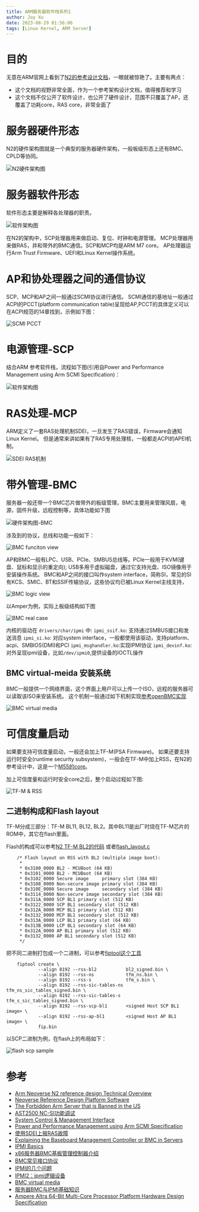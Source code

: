 ```yaml
---
title: ARM服务器软件栈系列1
author: Joy Xu
date: 2023-08-29 01:56:06
tags: [Linux Kernel, ARM Server]
---
```


# 目的

无意在ARM官网上看到了[N2的参考设计文档](https://developer.arm.com/documentation/102337/0000/Software-stack/About-the-software?lang=en)，一眼就被惊艳了。主要有两点：

* 这个文档的视野非常全面，作为一个参考架构设计文档，值得推荐和学习
* 这个文档不仅公开了软件设计，也公开了硬件设计，范围不只覆盖了AP，还覆盖了功耗core，RAS core，非常全面了

# 服务器硬件形态

N2的硬件架构图就是一个典型的服务器硬件架构，一般板级形态上还有BMC、CPLD等协同。

![N2硬件架构图](/images/arm_server_hardware_topo.png)

# 服务器软件形态

软件形态主要是解释各处理器的职责。

![软件架构图](/images/arm_server_software_stack.png)

在N2的架构中，SCP处理器用来做启动、复位、时钟和电源管理。
MCP处理器用来做RAS，并和带外的BMC通信。SCP和MCP均是ARM M7 core。
AP处理器运行Arm Trust Firmware、UEFI和Linux Kernel操作系统。


# AP和协处理器之间的通信协议

SCP、MCP和AP之间一般通过SCMI协议进行通信。
SCMI通信的基地址一般通过ACPI的PCCT(platform communication table)呈现给AP,PCCT的具体定义可以在ACPI规范的14章找到，示例如下图：

![SCMI PCCT](/images/arm_server_scmi.png)

# 电源管理-SCP

结合ARM 参考软件栈，流程如下图(引用自Power and Performance Management using Arm SCMI Specification)：

![软件架构图](/images/arm_server_scmi_software_stack.png)

# RAS处理-MCP

ARM定义了一套RAS处理机制SDEI，一旦发生了RAS错误，Firmware会通知Linux Kernel。
但是通常来讲如果有了RAS专用处理核，一般都走ACPI的APEI机制。

![SDEI RAS机制](/images/arm_server_ras_sdei.png)

# 带外管理-BMC

服务器一般还带一个BMC芯片做带外的板级管理，BMC主要用来管理风扇，电源，固件升级，远程控制等，具体功能如下图

![硬件架构图-BMC](/images/arm_server_bmc.jpg)

涉及到的协议，总线和功能一般如下：

![BMC funciton view](/images/arm_server_bmc3.png)

AP和BMC一般有LPC、USB、PCIe、SMBUS总线等。PCIe一般用于KVM(键盘、鼠标和显示的重定向);
USB多用于虚拟磁盘，通过它支持光盘、ISO镜像用于安装操作系统。
BMC和AP之间的接口叫作system interface，简称SI，常见的SI有KCS、SMIC、BT和SSIF传输协议，这些协议均已被Linux Kernel主线支持，

![BMC logic view](/images/arm_server_bmc2.jpg)

以Amper为例，实际上板级结构如下图

![BMC real case](/images/arm_server_hardware_topo2.png)

内核的驱动在 `drivers/char/ipmi` 中:
`ipmi_ssif.ko`: 支持通过SMBUS接口和发送消息
`ipmi_si.ko`: 对应system interface，一般都使用该驱动，支持platform、acpi、SMBIOS(DMI)和PCI
`ipmi_msghandler.ko`:实现IPMI协议
`ipmi_devinf.ko`: 对外呈现ipmi设备，比如`/dev/ipmi0`,提供设备的IOCTL操作

## BMC virtual-meida 安装系统

BMC一般提供一个网络界面，这个界面上用户可以上传一个ISO，远程的服务器可以读取该ISO来安装系统。
这个机制一般通过如下机制实现[参考openBMC实现](https://github.com/openbmc/docs/blob/master/designs/virtual-media.md)

![BMC virtual media](/images/arm_server_bmc_virtual_media.png)

# 可信度量启动

如果要支持可信度量启动，一般还会加上TF-M(PSA Firmware)。
如果还要支持运行时安全(runtime security subsystem)，一般会在TF-M中加上RSS，在N2的参考设计中，这是一个[M55的core](https://neoverse-reference-design.docs.arm.com/en/latest/platforms/rdfremont/docs/rss.html)。

加上可信度量和运行时安全core之后，整个启动过程如下图:

![TF-M & RSS](/images/arm_server_tfm_rss.png)

## 二进制构成和Flash layout

TF-M分成三部分：TF-M BL11, BL12, BL2。其中BL11是出厂时烧在TF-M芯片的ROM中，其它在flash里面。

Flash的构成可以参考[N2 TF-M BL2的代码](https://gitlab.arm.com/infra-solutions/reference-design/platsw/trusted-firmware-m/-/blob/refinfra-fremont/platform/ext/target/arm/rss/rdfremont/bl2/flash_map_bl2.c)
或者[flash_layout.c](https://gitlab.arm.com/infra-solutions/reference-design/platsw/trusted-firmware-m/-/blob/refinfra-fremont/platform/ext/target/arm/rss/rdfremont/flash_layout.h#L24)

		/* Flash layout on RSS with BL2 (multiple image boot):
		 *
		 * 0x3100_0000 BL2 - MCUBoot (64 KB)
		 * 0x3101_0000 BL2 - MCUBoot (64 KB)
		 * 0x3102_0000 Secure image     primary slot (384 KB)
		 * 0x3108_0000 Non-secure image primary slot (384 KB)
		 * 0x310E_0000 Secure image     secondary slot (384 KB)
		 * 0x3114_0000 Non-secure image secondary slot (384 KB)
		 * 0x311A_0000 SCP BL1 primary slot (512 KB)
		 * 0x3122_0000 SCP BL1 secondary slot (512 KB)
		 * 0x312A_0000 MCP BL1 primary slot (512 KB)
		 * 0x3132_0000 MCP BL1 secondary slot (512 KB)
		 * 0x313A_0000 LCP BL1 primary slot (64 KB)
		 * 0x313B_0000 LCP BL1 secondary slot (64 KB)
		 * 0x312A_0000 AP BL1 primary slot (512 KB)
		 * 0x3132_0000 AP BL1 secondary slot (512 KB)
		 */


把不同二进制打包成一个二进制，可以参考[fiptool这个工具](https://gitlab.arm.com/infra-solutions/reference-design/platsw/trusted-firmware-m/-/blob/refinfra-fremont/docs/platform/arm/rss/readme.rst)

		fiptool create \
				--align 8192 --rss-bl2           bl2_signed.bin \
				--align 8192 --rss-ns            tfm_ns.bin \
				--align 8192 --rss-s             tfm_s.bin \
				--align 8192 --rss-sic-tables-ns tfm_ns_sic_tables_signed.bin \
				--align 8192 --rss-sic-tables-s  tfm_s_sic_tables_signed.bin \
				--align 8192 --rss-scp-bl1       <signed Host SCP BL1 image> \
				--align 8192 --rss-ap-bl1        <signed Host AP BL1 image> \
				fip.bin


以SCP二进制为例，在flash上的布局如下：

![flash scp sample](/images/arm_server_flash_scp.png)

# 参考

* [Arm Neoverse N2 reference design Technical Overview](https://developer.arm.com/documentation/102337/0000/Software-stack/About-the-software?lang=en)
* [Neoverse Reference Design Platform Software](https://neoverse-reference-design.docs.arm.com/en/latest/readme.html)
* [The Forbidden Arm Server that is Banned in the US](https://www.servethehome.com/the-forbidden-arm-server-that-is-banned-in-the-us/6/)
* [AST2500 NC-SI功能调试](https://blog.csdn.net/zhaoxinfan/article/details/82890449)
* [System Control & Management Interface](https://static.linaro.org/connect/lvc20/presentations/LVC20-119-0.pdf)
* [Power and Performance Management using Arm SCMI Specification](https://developer.arm.com/documentation/102886/001?lang=en)
* [使用SDEI上报RAS故障](https://blog.csdn.net/jingr1/article/details/126216896?spm=1001.2014.3001.5501)
* [Explaining the Baseboard Management Controller or BMC in Servers](https://www.servethehome.com/explaining-the-baseboard-management-controller-or-bmc-in-servers/)
* [IPMI Basics](https://www.thomas-krenn.com/en/wiki/IPMI_Basics)
* [x86服务器BMC基板管理控制器介绍](https://www.cnblogs.com/zhangxinglong/p/13292092.html)
* [BMC常见接口协议](https://www.ctyun.cn/developer/article/445761300189253)
* [IPMI的几个问题](https://www.cnblogs.com/klb561/p/9070001.html)
* [IPMI2：ipmi逻辑设备](https://blog.csdn.net/qq_34160841/article/details/121728388)
* [BMC virtual media](https://github.com/openbmc/docs/blob/master/designs/virtual-media.md)
* [服务器BMC与IPMI基础知识](https://blog.csdn.net/star871016/article/details/112257689)
* [Ampere Altra 64-Bit Multi-Core Processor Platform Hardware Design Specification](https://connect-admin.amperecomputing.com/api/secure-file-download/download-regular/?file=Altra_Platform_HW_Design_Specification_v1_12_20230110_7fec8e8c20.pdf&type=technical-document&doc_id=437)

